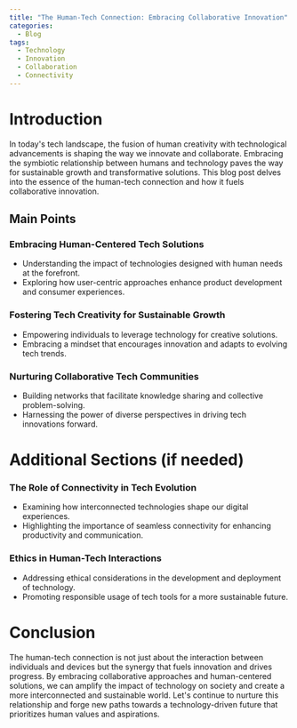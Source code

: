 ```yaml
---
title: "The Human-Tech Connection: Embracing Collaborative Innovation"
categories:
  - Blog
tags:
  - Technology
  - Innovation
  - Collaboration
  - Connectivity
---
```


# Introduction
In today's tech landscape, the fusion of human creativity with technological advancements is shaping the way we innovate and collaborate. Embracing the symbiotic relationship between humans and technology paves the way for sustainable growth and transformative solutions. This blog post delves into the essence of the human-tech connection and how it fuels collaborative innovation.

## Main Points
### Embracing Human-Centered Tech Solutions
- Understanding the impact of technologies designed with human needs at the forefront.
- Exploring how user-centric approaches enhance product development and consumer experiences.

### Fostering Tech Creativity for Sustainable Growth
- Empowering individuals to leverage technology for creative solutions.
- Embracing a mindset that encourages innovation and adapts to evolving tech trends.

### Nurturing Collaborative Tech Communities
- Building networks that facilitate knowledge sharing and collective problem-solving.
- Harnessing the power of diverse perspectives in driving tech innovations forward.

# Additional Sections (if needed)
### The Role of Connectivity in Tech Evolution
- Examining how interconnected technologies shape our digital experiences.
- Highlighting the importance of seamless connectivity for enhancing productivity and communication.

### Ethics in Human-Tech Interactions
- Addressing ethical considerations in the development and deployment of technology.
- Promoting responsible usage of tech tools for a more sustainable future.

# Conclusion
The human-tech connection is not just about the interaction between individuals and devices but the synergy that fuels innovation and drives progress. By embracing collaborative approaches and human-centered solutions, we can amplify the impact of technology on society and create a more interconnected and sustainable world. Let's continue to nurture this relationship and forge new paths towards a technology-driven future that prioritizes human values and aspirations.